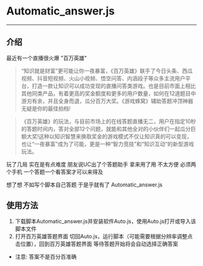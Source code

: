 # Automatic_answer.js
---
## 介绍
  最近有一个直播很火爆 "百万英雄"  
  > “知识就是财富”更可能让你一夜暴富，《百万英雄》联手了今日头条、西瓜视频、抖音短视频、火山小视频、悟空问答、内涵段子等众多主流用户平台，打造一款让知识可以成功变现的直播问答类游戏。也是目前市面上相比其他同类产品，有着更高的奖金额度和更多的用户数量，如何在12道题目中游刃有余，并且全身而退，瓜分百万大奖。《游戏蜂窝》辅助答题冲顶神器无疑是你的最佳拍档!

> 《百万英雄》的玩法，与目前市场上的在线答题直播无二，用户在指定10秒的答题时间内，答对全部12个问题，就能和其他全对的小伙伴们一起瓜分巨额大奖!这种以知识智慧来换取奖金的游戏模式不仅让知识真的可以变现，也让“一夜暴富”成为了可能，更是一种“智力竞技”和“知识互动”的新型游戏玩法。

玩了几局 实在是有点难度 朋友说UC出了个答题助手 拿来用了用 不太方便 必须两个手机 一个答题一个看答案才可以来得及

想了想 不如写个脚本自己答题 于是乎就有了 Automatic_answer.js

## 使用方法
1. 下载脚本Automatic_answer.js并安装软件Auto.js，使用Auto.js打开或导入该脚本文件
2. 打开百万英雄答题界面 切回Auto.js，运行脚本（可能需要根据分辨率调整点击位置），回到百万英雄答题界面 等待答题开始将会自动选择正确答案
* 注意: 答案不是百分百准确

